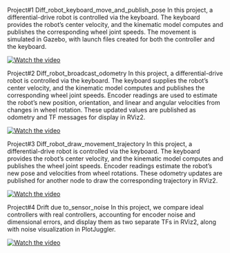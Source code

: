 Project#1 Diff_robot_keyboard_move_and_publish_pose
In this project, a differential-drive robot is controlled via the keyboard.
The keyboard provides the robot’s center velocity, and the kinematic model computes and publishes the corresponding wheel joint speeds.
The movement is simulated in Gazebo, with launch files created for both the controller and the keyboard.

[![Watch the video](https://img.youtube.com/vi/q4IU0VDno98/0.jpg)](https://www.youtube.com/watch?v=q4IU0VDno98)




Project#2 Diff_robot_broadcast_odometry
In this project, a differential-drive robot is controlled via the keyboard. The keyboard supplies the robot’s center velocity, and the kinematic model computes and publishes the corresponding wheel joint speeds. Encoder readings are used to estimate the robot’s new position, orientation, and linear and angular velocities from changes in wheel rotation. These updated values are published as odometry and TF messages for display in RViz2.

[![Watch the video](https://img.youtube.com/vi/UcaGSv46jUI/0.jpg)](https://www.youtube.com/watch?v=UcaGSv46jUI)



Project#3 Diff_robot_draw_movement_trajectory
In this project, a differential-drive robot is controlled via the keyboard. The keyboard provides the robot’s center velocity, and the kinematic model computes and publishes the wheel joint speeds. Encoder readings estimate the robot’s new pose and velocities from wheel rotations. These odometry updates are published for another node to draw the corresponding trajectory in RViz2.

[![Watch the video](https://img.youtube.com/vi/qSpBzqmqf5w/0.jpg)](https://www.youtube.com/watch?v=qSpBzqmqf5w)


Project#4 Drift due to_sensor_noise
In this project, we compare ideal controllers with real controllers, accounting for encoder noise and dimensional errors, and display them as two separate TFs in RViz2, along with noise visualization in PlotJuggler.

[![Watch the video](https://img.youtube.com/vi/tZAHXG23HeA/0.jpg)](https://www.youtube.com/watch?v=tZAHXG23HeA)




